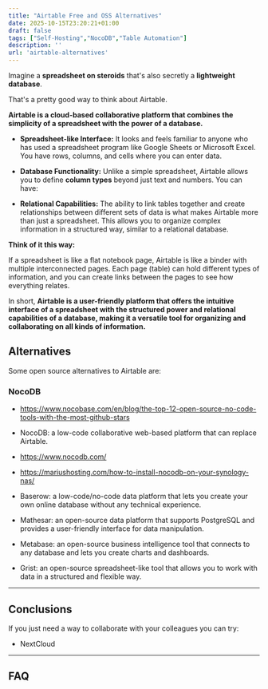 ```yaml
---
title: "Airtable Free and OSS Alternatives"
date: 2025-10-15T23:20:21+01:00
draft: false
tags: ["Self-Hosting","NocoDB","Table Automation"]
description: ''
url: 'airtable-alternatives'
---
```


Imagine a **spreadsheet on steroids** that's also secretly a **lightweight database**. 

That's a pretty good way to think about Airtable.

**Airtable is a cloud-based collaborative platform that combines the simplicity of a spreadsheet with the power of a database.**


* **Spreadsheet-like Interface:** It looks and feels familiar to anyone who has used a spreadsheet program like Google Sheets or Microsoft Excel. You have rows, columns, and cells where you can enter data.
* **Database Functionality:** Unlike a simple spreadsheet, Airtable allows you to define **column types** beyond just text and numbers. You can have:

* **Relational Capabilities:** The ability to link tables together and create relationships between different sets of data is what makes Airtable more than just a spreadsheet. This allows you to organize complex information in a structured way, similar to a relational database.

**Think of it this way:**

If a spreadsheet is like a flat notebook page, Airtable is like a binder with multiple interconnected pages. Each page (table) can hold different types of information, and you can create links between the pages to see how everything relates.

In short, **Airtable is a user-friendly platform that offers the intuitive interface of a spreadsheet with the structured power and relational capabilities of a database, making it a versatile tool for organizing and collaborating on all kinds of information.**


## Alternatives

Some open source alternatives to Airtable are: 


### NocoDB

* https://www.nocobase.com/en/blog/the-top-12-open-source-no-code-tools-with-the-most-github-stars

* NocoDB: a low-code collaborative web-based platform that can replace Airtable.

* https://www.nocodb.com/
* https://mariushosting.com/how-to-install-nocodb-on-your-synology-nas/

* Baserow: a low-code/no-code data platform that lets you create your own online database without any technical experience.
* Mathesar: an open-source data platform that supports PostgreSQL and provides a user-friendly interface for data manipulation.
* Metabase: an open-source business intelligence tool that connects to any database and lets you create charts and dashboards.
* Grist: an open-source spreadsheet-like tool that allows you to work with data in a structured and flexible way.


---


## Conclusions

If you just need a way to collaborate with your colleagues you can try:

* NextCloud

---

## FAQ